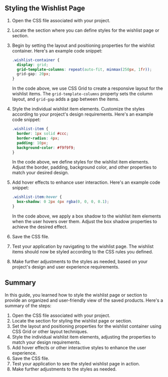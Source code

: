 
## Styling the Wishlist Page

1. Open the CSS file associated with your project.

2. Locate the section where you can define styles for the wishlist page or section.

3. Begin by setting the layout and positioning properties for the wishlist container. Here's an example code snippet:

   ```css
   .wishlist-container {
     display: grid;
     grid-template-columns: repeat(auto-fit, minmax(250px, 1fr));
     grid-gap: 20px;
   }
   ```

   In the code above, we use CSS Grid to create a responsive layout for the wishlist items. The `grid-template-columns` property sets the column layout, and `grid-gap` adds a gap between the items.

4. Style the individual wishlist item elements. Customize the styles according to your project's design requirements. Here's an example code snippet:

   ```css
   .wishlist-item {
     border: 1px solid #ccc;
     border-radius: 4px;
     padding: 10px;
     background-color: #f9f9f9;
   }
   ```

   In the code above, we define styles for the wishlist item elements. Adjust the border, padding, background color, and other properties to match your desired design.

5. Add hover effects to enhance user interaction. Here's an example code snippet:

   ```css
   .wishlist-item:hover {
     box-shadow: 0 2px 4px rgba(0, 0, 0, 0.1);
   }
   ```

   In the code above, we apply a box shadow to the wishlist item elements when the user hovers over them. Adjust the box shadow properties to achieve the desired effect.

6. Save the CSS file.

7. Test your application by navigating to the wishlist page. The wishlist items should now be styled according to the CSS rules you defined.

8. Make further adjustments to the styles as needed, based on your project's design and user experience requirements.

## Summary

In this guide, you learned how to style the wishlist page or section to provide an organized and user-friendly view of the saved products. Here's a summary of the steps:

1. Open the CSS file associated with your project.
2. Locate the section for styling the wishlist page or section.
3. Set the layout and positioning properties for the wishlist container using CSS Grid or other layout techniques.
4. Style the individual wishlist item elements, adjusting the properties to match your design requirements.
5. Add hover effects or other interactive styles to enhance the user experience.
6. Save the CSS file.
7. Test your application to see the styled wishlist page in action.
8. Make further adjustments to the styles as needed.

